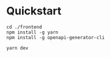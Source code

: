 # Quickstart
```shell
cd ./frontend
npm install -g yarn
npm install -g openapi-generator-cli

yarn dev
```
